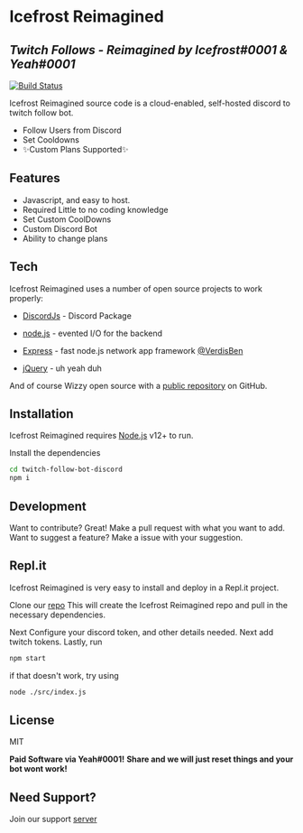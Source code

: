 # Icefrost Reimagined
## _Twitch Follows - Reimagined by Icefrost#0001 & Yeah#0001_


[![Build Status](https://travis-ci.org/joemccann/dillinger.svg?branch=master)](https://travis-ci.org/joemccann/dillinger)

Icefrost Reimagined source code is a cloud-enabled, self-hosted discord to twitch follow bot.
- Follow Users from Discord
- Set Cooldowns
- ✨Custom Plans Supported✨

## Features

- Javascript, and easy to host.
- Required Little to no coding knowledge
- Set Custom CoolDowns
- Custom Discord Bot
- Ability to change plans


## Tech

Icefrost Reimagined uses a number of open source projects to work properly:

- [DiscordJs] - Discord Package
- [node.js] - evented I/O for the backend
- [Express] - fast node.js network app framework [@VerdisBen]

- [jQuery] - uh yeah duh

And of course Wizzy open source with a [public repository][dill]
 on GitHub.

## Installation

Icefrost Reimagined requires [Node.js](https://nodejs.org/) v12+ to run.

Install the dependencies 
```sh
cd twitch-follow-bot-discord
npm i
```


## Development

Want to contribute? Great!
Make a pull request with what you want to add.
Want to suggest a feature? Make a issue with your suggestion.

## Repl.it

Icefrost Reimagined is very easy to install and deploy in a Repl.it project.

Clone our [repo][dill]
This will create the Icefrost Reimagined repo and pull in the necessary dependencies.


Next Configure your discord token, and other details needed.
Next add twitch tokens.
Lastly, run
```sh
npm start
```
if that doesn't work, try using
```sh
node ./src/index.js
```


## License

MIT

**Paid Software via Yeah#0001!**
**Share and we will just reset things and your bot wont work!**

## Need Support?
Join our support [server][Sup]

[//]: # (These are reference links used in the body of this note and get stripped out when the markdown processor does its job. There is no need to format nicely because it shouldn't be seen. Thanks SO - http://stackoverflow.com/questions/4823468/store-comments-in-markdown-syntax)

   [dill]: <https://github.com/ReadyForBen/TwitchMagic>
   [git-repo-url]: <https://github.com/ReadyForBen/TwitchMagic,git>
   [john gruber]: <http://daringfireball.net>
   [df1]: <http://daringfireball.net/projects/markdown/>
   [markdown-it]: <https://github.com/markdown-it/markdown-it>
   [Ace Editor]: <http://ace.ajax.org>
   [node.js]: <http://nodejs.org>
   [Twitter Bootstrap]: <http://twitter.github.com/bootstrap/>
   [jQuery]: <http://jquery.com>
   [@VerdisBen]: <http://twitter.com/Ben_Verdis>
   [express]: <http://expressjs.com>
   [DiscordJs]: <https://discord.js.org>
   [Gulp]: <http://gulpjs.com>
[sup]: <https://discord.gg/EWDnQ2PcXk>
   [PlDb]: <https://github.com/joemccann/dillinger/tree/master/plugins/dropbox/README.md>
   [PlGh]: <https://github.com/joemccann/dillinger/tree/master/plugins/github/README.md>
   [PlGd]: <https://github.com/joemccann/dillinger/tree/master/plugins/googledrive/README.md>
   [PlOd]: <https://github.com/joemccann/dillinger/tree/master/plugins/onedrive/README.md>
   [PlMe]: <https://github.com/joemccann/dillinger/tree/master/plugins/medium/README.md>
   [PlGa]: <https://github.com/RahulHP/dillinger/blob/master/plugins/googleanalytics/README.md>
